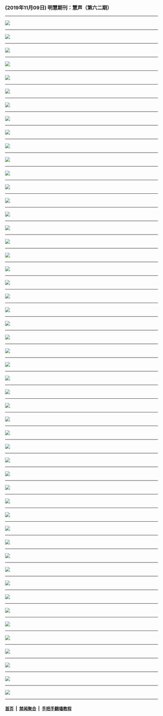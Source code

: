 ### (2019年11月09日) 明慧期刊：慧声（第六二期）

---

<img src="http://qikan.minghui.org/mhqkpage/qikanimage/2019/11/08/huisheng-62-sj-online1.png"/><hr/>
<img src="http://qikan.minghui.org/mhqkpage/qikanimage/2019/11/08/huisheng-62-sj-online2.png"/><hr/>
<img src="http://qikan.minghui.org/mhqkpage/qikanimage/2019/11/08/huisheng-62-sj-online3.png"/><hr/>
<img src="http://qikan.minghui.org/mhqkpage/qikanimage/2019/11/08/huisheng-62-sj-online4.png"/><hr/>
<img src="http://qikan.minghui.org/mhqkpage/qikanimage/2019/11/08/huisheng-62-sj-online5.png"/><hr/>
<img src="http://qikan.minghui.org/mhqkpage/qikanimage/2019/11/08/huisheng-62-sj-online6.png"/><hr/>
<img src="http://qikan.minghui.org/mhqkpage/qikanimage/2019/11/08/huisheng-62-sj-online7.png"/><hr/>
<img src="http://qikan.minghui.org/mhqkpage/qikanimage/2019/11/08/huisheng-62-sj-online8.png"/><hr/>
<img src="http://qikan.minghui.org/mhqkpage/qikanimage/2019/11/08/huisheng-62-sj-online9.png"/><hr/>
<img src="http://qikan.minghui.org/mhqkpage/qikanimage/2019/11/08/huisheng-62-sj-online10.png"/><hr/>
<img src="http://qikan.minghui.org/mhqkpage/qikanimage/2019/11/08/huisheng-62-sj-online11.png"/><hr/>
<img src="http://qikan.minghui.org/mhqkpage/qikanimage/2019/11/08/huisheng-62-sj-online12.png"/><hr/>
<img src="http://qikan.minghui.org/mhqkpage/qikanimage/2019/11/08/huisheng-62-sj-online13.png"/><hr/>
<img src="http://qikan.minghui.org/mhqkpage/qikanimage/2019/11/08/huisheng-62-sj-online14.png"/><hr/>
<img src="http://qikan.minghui.org/mhqkpage/qikanimage/2019/11/08/huisheng-62-sj-online15.png"/><hr/>
<img src="http://qikan.minghui.org/mhqkpage/qikanimage/2019/11/08/huisheng-62-sj-online16.png"/><hr/>
<img src="http://qikan.minghui.org/mhqkpage/qikanimage/2019/11/08/huisheng-62-sj-online17.png"/><hr/>
<img src="http://qikan.minghui.org/mhqkpage/qikanimage/2019/11/08/huisheng-62-sj-online18.png"/><hr/>
<img src="http://qikan.minghui.org/mhqkpage/qikanimage/2019/11/08/huisheng-62-sj-online19.png"/><hr/>
<img src="http://qikan.minghui.org/mhqkpage/qikanimage/2019/11/08/huisheng-62-sj-online20.png"/><hr/>
<img src="http://qikan.minghui.org/mhqkpage/qikanimage/2019/11/08/huisheng-62-sj-online21.png"/><hr/>
<img src="http://qikan.minghui.org/mhqkpage/qikanimage/2019/11/08/huisheng-62-sj-online22.png"/><hr/>
<img src="http://qikan.minghui.org/mhqkpage/qikanimage/2019/11/08/huisheng-62-sj-online23.png"/><hr/>
<img src="http://qikan.minghui.org/mhqkpage/qikanimage/2019/11/08/huisheng-62-sj-online24.png"/><hr/>
<img src="http://qikan.minghui.org/mhqkpage/qikanimage/2019/11/08/huisheng-62-sj-online25.png"/><hr/>
<img src="http://qikan.minghui.org/mhqkpage/qikanimage/2019/11/08/huisheng-62-sj-online26.png"/><hr/>
<img src="http://qikan.minghui.org/mhqkpage/qikanimage/2019/11/08/huisheng-62-sj-online27.png"/><hr/>
<img src="http://qikan.minghui.org/mhqkpage/qikanimage/2019/11/08/huisheng-62-sj-online28.png"/><hr/>
<img src="http://qikan.minghui.org/mhqkpage/qikanimage/2019/11/08/huisheng-62-sj-online29.png"/><hr/>
<img src="http://qikan.minghui.org/mhqkpage/qikanimage/2019/11/08/huisheng-62-sj-online30.png"/><hr/>
<img src="http://qikan.minghui.org/mhqkpage/qikanimage/2019/11/08/huisheng-62-sj-online31.png"/><hr/>
<img src="http://qikan.minghui.org/mhqkpage/qikanimage/2019/11/08/huisheng-62-sj-online32.png"/><hr/>
<img src="http://qikan.minghui.org/mhqkpage/qikanimage/2019/11/08/huisheng-62-sj-online33.png"/><hr/>
<img src="http://qikan.minghui.org/mhqkpage/qikanimage/2019/11/08/huisheng-62-sj-online34.png"/><hr/>
<img src="http://qikan.minghui.org/mhqkpage/qikanimage/2019/11/08/huisheng-62-sj-online35.png"/><hr/>
<img src="http://qikan.minghui.org/mhqkpage/qikanimage/2019/11/08/huisheng-62-sj-online36.png"/><hr/>
<img src="http://qikan.minghui.org/mhqkpage/qikanimage/2019/11/08/huisheng-62-sj-online37.png"/><hr/>
<img src="http://qikan.minghui.org/mhqkpage/qikanimage/2019/11/08/huisheng-62-sj-online38.png"/><hr/>
<img src="http://qikan.minghui.org/mhqkpage/qikanimage/2019/11/08/huisheng-62-sj-online39.png"/><hr/>
<img src="http://qikan.minghui.org/mhqkpage/qikanimage/2019/11/08/huisheng-62-sj-online40.png"/><hr/>
<img src="http://qikan.minghui.org/mhqkpage/qikanimage/2019/11/08/huisheng-62-sj-online41.png"/><hr/>
<img src="http://qikan.minghui.org/mhqkpage/qikanimage/2019/11/08/huisheng-62-sj-online42.png"/><hr/>
<img src="http://qikan.minghui.org/mhqkpage/qikanimage/2019/11/08/huisheng-62-sj-online43.png"/><hr/>
<img src="http://qikan.minghui.org/mhqkpage/qikanimage/2019/11/08/huisheng-62-sj-online44.png"/><hr/>
<img src="http://qikan.minghui.org/mhqkpage/qikanimage/2019/11/08/huisheng-62-sj-online45.png"/><hr/>
<img src="http://qikan.minghui.org/mhqkpage/qikanimage/2019/11/08/huisheng-62-sj-online46.png"/><hr/>
<img src="http://qikan.minghui.org/mhqkpage/qikanimage/2019/11/08/huisheng-62-sj-online47.png"/><hr/>
<img src="http://qikan.minghui.org/mhqkpage/qikanimage/2019/11/08/huisheng-62-sj-online48.png"/><hr/>
<img src="http://qikan.minghui.org/mhqkpage/qikanimage/2019/11/08/huisheng-62-sj-online49.png"/><hr/>
<img src="http://qikan.minghui.org/mhqkpage/qikanimage/2019/11/08/huisheng-62-sj-online50.png"/><hr/>


#### [首页](../../../..) &nbsp;|&nbsp; [禁闻聚合](https://github.com/gfw-breaker/banned-news) &nbsp;|&nbsp; [手把手翻墙教程](https://github.com/gfw-breaker/guides) 